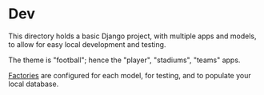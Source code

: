 # Dev

This directory holds a basic Django project, with multiple apps and models, 
to allow for easy local development and testing.

The theme is "football"; hence the "player", "stadiums", "teams" apps. 

[Factories](https://factoryboy.readthedocs.io/en/stable/orms.html) are configured for each model, 
for testing, and to populate your local database.
